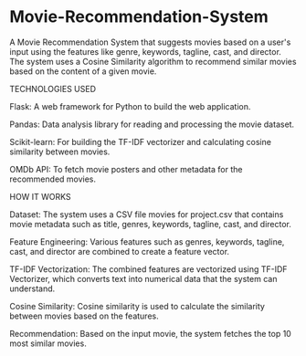 # Movie-Recommendation-System
A Movie Recommendation System that suggests movies based on a user's input using the features like genre, keywords, tagline, cast, and director. The system uses a Cosine Similarity algorithm to recommend similar movies based on the content of a given movie.


TECHNOLOGIES USED

Flask: A web framework for Python to build the web application.

Pandas: Data analysis library for reading and processing the movie dataset.

Scikit-learn: For building the TF-IDF vectorizer and calculating cosine similarity between movies.

OMDb API: To fetch movie posters and other metadata for the recommended movies.


HOW IT WORKS

Dataset: The system uses a CSV file movies for project.csv that contains movie metadata such as title, genres, keywords, tagline, cast, and director.

Feature Engineering: Various features such as genres, keywords, tagline, cast, and director are combined to create a feature vector.

TF-IDF Vectorization: The combined features are vectorized using TF-IDF Vectorizer, which converts text into numerical data that the system can understand.

Cosine Similarity: Cosine similarity is used to calculate the similarity between movies based on the features.

Recommendation: Based on the input movie, the system fetches the top 10 most similar movies.
